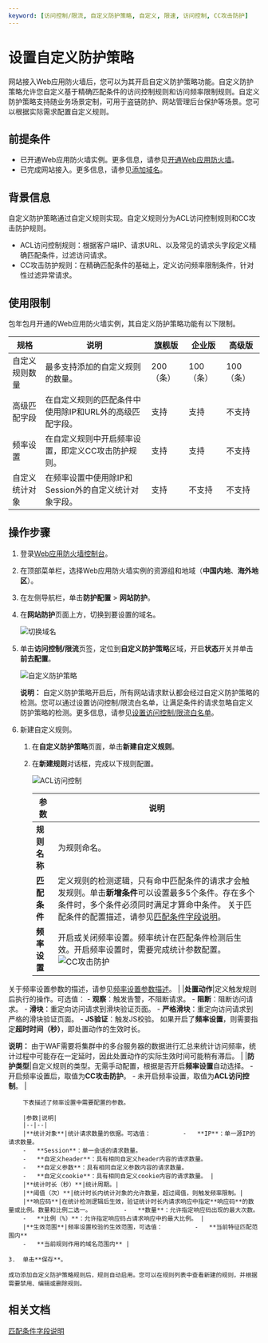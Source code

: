 ```yaml
---
keyword: [访问控制/限流, 自定义防护策略, 自定义, 限速, 访问控制, CC攻击防护]
---
```


# 设置自定义防护策略

网站接入Web应用防火墙后，您可以为其开启自定义防护策略功能。自定义防护策略允许您自定义基于精确匹配条件的访问控制规则和访问频率限制规则。自定义防护策略支持随业务场景定制，可用于盗链防护、网站管理后台保护等场景。您可以根据实际需求配置自定义规则。

## 前提条件

-   已开通Web应用防火墙实例。更多信息，请参见[开通Web应用防火墙](/intl.zh-CN/产品定价/开通WAF/开通Web应用防火墙.md)。
-   已完成网站接入。更多信息，请参见[添加域名](/intl.zh-CN/接入WAF/CNAME接入/添加域名.md)。

## 背景信息

自定义防护策略通过自定义规则实现。自定义规则分为ACL访问控制规则和CC攻击防护规则。

-   ACL访问控制规则：根据客户端IP、请求URL、以及常见的请求头字段定义精确匹配条件，过滤访问请求。
-   CC攻击防护规则：在精确匹配条件的基础上，定义访问频率限制条件，针对性过滤异常请求。

## 使用限制

包年包月开通的Web应用防火墙实例，其自定义防护策略功能有以下限制。

|规格|说明|旗舰版|企业版|高级版|
|--|--|---|---|---|
|自定义规则数量|最多支持添加的自定义规则的数量。|200（条）|100（条）|100（条）|
|高级匹配字段|在自定义规则的匹配条件中使用除IP和URL外的高级匹配字段。|支持|支持|不支持|
|频率设置|在自定义规则中开启频率设置，即定义CC攻击防护规则。|支持|支持|不支持|
|自定义统计对象|在频率设置中使用除IP和Session外的自定义统计对象字段。|支持|不支持|不支持|

## 操作步骤

1.  登录[Web应用防火墙控制台](https://yundun.console.aliyun.com/?p=waf)。

2.  在顶部菜单栏，选择Web应用防火墙实例的资源组和地域（**中国内地**、**海外地区**）。

3.  在左侧导航栏，单击**防护配置** \> **网站防护**。

4.  在**网站防护**页面上方，切换到要设置的域名。

    ![切换域名](https://static-aliyun-doc.oss-cn-hangzhou.aliyuncs.com/assets/img/zh-CN/1924559951/p77231.png)

5.  单击**访问控制/限流**页签，定位到**自定义防护策略**区域，开启**状态**开关并单击**前去配置**。

    ![自定义防护策略](https://static-aliyun-doc.oss-cn-hangzhou.aliyuncs.com/assets/img/zh-CN/7795359951/p74272.png)

    **说明：** 自定义防护策略开启后，所有网站请求默认都会经过自定义防护策略的检测。您可以通过设置访问控制/限流白名单，让满足条件的请求忽略自定义防护策略的检测。更多信息，请参见[设置访问控制/限流白名单](/intl.zh-CN/网站防护配置/防护白名单/设置访问控制/限流白名单.md)。

6.  新建自定义规则。

    1.  在**自定义防护策略**页面，单击**新建自定义规则**。

    2.  在**新建规则**对话框，完成以下规则配置。

        ![ACL访问控制](https://static-aliyun-doc.oss-cn-hangzhou.aliyuncs.com/assets/img/zh-CN/0753230061/p74273.png)

        |参数|说明|
        |--|--|
        |**规则名称**|为规则命名。|
        |**匹配条件**|定义规则的检测逻辑，只有命中匹配条件的请求才会触发规则。单击**新增条件**可以设置最多5个条件。存在多个条件时，多个条件必须同时满足才算命中条件。 关于匹配条件的配置描述，请参见[匹配条件字段说明](/intl.zh-CN/网站防护配置/匹配条件字段说明.md)。 |
        |**频率设置**|开启或关闭频率设置。频率统计在匹配条件检测后生效。开启频率设置时，需要完成统计参数配置。 ![CC攻击防护](https://static-aliyun-doc.oss-cn-hangzhou.aliyuncs.com/assets/img/zh-CN/4695359951/p74274.png)

关于频率设置参数的描述，请参见[频率设置参数描述](#table_p8w_f11_5h6)。 |
        |**处置动作**|定义触发规则后执行的操作。可选值：         -   **观察**：触发告警，不阻断请求。
        -   **阻断**：阻断访问请求。
        -   **滑块**：重定向访问请求到滑块验证页面。
        -   **严格滑块**：重定向访问请求到严格的滑块验证页面。
        -   **JS验证**：触发JS校验。
如果开启了**频率设置**，则需要指定**超时时间（秒）**，即处置动作的生效时长。

**说明：** 由于WAF需要将集群中的多台服务器的数据进行汇总来统计访问频率，统计过程中可能存在一定延时，因此处置动作的实际生效时间可能稍有滞后。 |
        |**防护类型**|自定义规则的类型。无需手动配置，根据是否开启**频率设置**自动选择。         -   开启频率设置后，取值为**CC攻击防护**。
        -   未开启频率设置，取值为**ACL访问控制**。 |

        下表描述了频率设置中需要配置的参数。

        |参数|说明|
        |--|--|
        |**统计对象**|统计请求数量的依据。可选值：         -   **IP**：单一源IP的请求数量。
        -   **Session**：单一会话的请求数量。
        -   **自定义header**：具有相同自定义header内容的请求数量。
        -   **自定义参数**：具有相同自定义参数内容的请求数量。
        -   **自定义cookie**：具有相同自定义cookie内容的请求数量。 |
        |**统计时长（秒）**|统计周期。|
        |**阈值（次）**|统计时长内统计对象的允许数量，超过阈值，则触发频率限制。|
        |**响应码**|在统计检测逻辑后生效，验证统计时长内请求响应中指定**响应码**的数量或比例。数量和比例二选一。         -   **数量**：允许指定响应码出现的最大次数。
        -   **比例（%）**：允许指定响应码占请求响应中的最大比例。 |
        |**生效范围**|频率设置校验的生效范围，可选值：         -   **当前特征匹配范围内**
        -   **当前规则作用的域名范围内** |

    3.  单击**保存**。

    成功添加自定义防护策略规则后，规则自动启用。您可以在规则列表中查看新建的规则，并根据需要禁用、编辑或删除规则。


## 相关文档

[匹配条件字段说明](/intl.zh-CN/网站防护配置/匹配条件字段说明.md)

